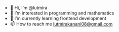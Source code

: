 - 👋 Hi, I’m @lutmira
- 👀 I’m interested in programming and mathematics
- 🌱 I’m currently learning frontend development
- 📫 How to reach me lutmirakanani08@gmail.com

<!---
lutmira/lutmira is a ✨ special ✨ repository because its `README.md` (this file) appears on your GitHub profile.
You can click the Preview link to take a look at your changes.
--->
